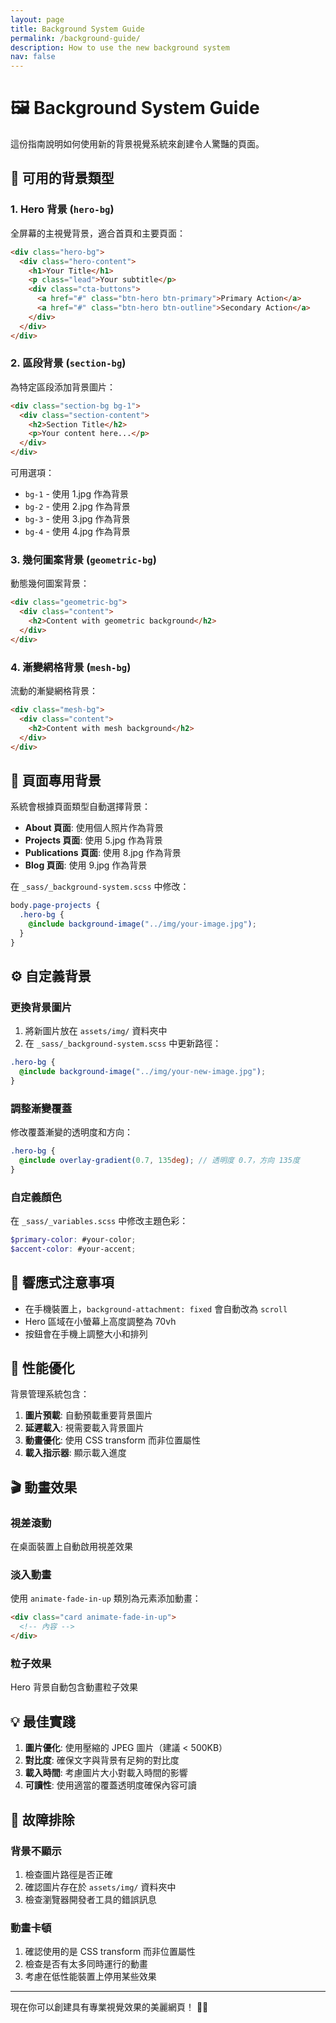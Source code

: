 ```yaml
---
layout: page
title: Background System Guide
permalink: /background-guide/
description: How to use the new background system
nav: false
---
```


# 🖼️ Background System Guide

這份指南說明如何使用新的背景視覺系統來創建令人驚豔的頁面。

## 🎯 可用的背景類型

### 1. Hero 背景 (`hero-bg`)

全屏幕的主視覺背景，適合首頁和主要頁面：

```html
<div class="hero-bg">
  <div class="hero-content">
    <h1>Your Title</h1>
    <p class="lead">Your subtitle</p>
    <div class="cta-buttons">
      <a href="#" class="btn-hero btn-primary">Primary Action</a>
      <a href="#" class="btn-hero btn-outline">Secondary Action</a>
    </div>
  </div>
</div>
```

### 2. 區段背景 (`section-bg`)

為特定區段添加背景圖片：

```html
<div class="section-bg bg-1">
  <div class="section-content">
    <h2>Section Title</h2>
    <p>Your content here...</p>
  </div>
</div>
```

可用選項：

- `bg-1` - 使用 1.jpg 作為背景
- `bg-2` - 使用 2.jpg 作為背景
- `bg-3` - 使用 3.jpg 作為背景
- `bg-4` - 使用 4.jpg 作為背景

### 3. 幾何圖案背景 (`geometric-bg`)

動態幾何圖案背景：

```html
<div class="geometric-bg">
  <div class="content">
    <h2>Content with geometric background</h2>
  </div>
</div>
```

### 4. 漸變網格背景 (`mesh-bg`)

流動的漸變網格背景：

```html
<div class="mesh-bg">
  <div class="content">
    <h2>Content with mesh background</h2>
  </div>
</div>
```

## 🎨 頁面專用背景

系統會根據頁面類型自動選擇背景：

- **About 頁面**: 使用個人照片作為背景
- **Projects 頁面**: 使用 5.jpg 作為背景
- **Publications 頁面**: 使用 8.jpg 作為背景
- **Blog 頁面**: 使用 9.jpg 作為背景

在 `_sass/_background-system.scss` 中修改：

```scss
body.page-projects {
  .hero-bg {
    @include background-image("../img/your-image.jpg");
  }
}
```

## ⚙️ 自定義背景

### 更換背景圖片

1. 將新圖片放在 `assets/img/` 資料夾中
2. 在 `_sass/_background-system.scss` 中更新路徑：

```scss
.hero-bg {
  @include background-image("../img/your-new-image.jpg");
}
```

### 調整漸變覆蓋

修改覆蓋漸變的透明度和方向：

```scss
.hero-bg {
  @include overlay-gradient(0.7, 135deg); // 透明度 0.7，方向 135度
}
```

### 自定義顏色

在 `_sass/_variables.scss` 中修改主題色彩：

```scss
$primary-color: #your-color;
$accent-color: #your-accent;
```

## 📱 響應式注意事項

- 在手機裝置上，`background-attachment: fixed` 會自動改為 `scroll`
- Hero 區域在小螢幕上高度調整為 70vh
- 按鈕會在手機上調整大小和排列

## 🚀 性能優化

背景管理系統包含：

1. **圖片預載**: 自動預載重要背景圖片
2. **延遲載入**: 視需要載入背景圖片
3. **動畫優化**: 使用 CSS transform 而非位置屬性
4. **載入指示器**: 顯示載入進度

## 🎬 動畫效果

### 視差滾動

在桌面裝置上自動啟用視差效果

### 淡入動畫

使用 `animate-fade-in-up` 類別為元素添加動畫：

```html
<div class="card animate-fade-in-up">
  <!-- 內容 -->
</div>
```

### 粒子效果

Hero 背景自動包含動畫粒子效果

## 💡 最佳實踐

1. **圖片優化**: 使用壓縮的 JPEG 圖片（建議 < 500KB）
2. **對比度**: 確保文字與背景有足夠的對比度
3. **載入時間**: 考慮圖片大小對載入時間的影響
4. **可讀性**: 使用適當的覆蓋透明度確保內容可讀

## 🔧 故障排除

### 背景不顯示

1. 檢查圖片路徑是否正確
2. 確認圖片存在於 `assets/img/` 資料夾中
3. 檢查瀏覽器開發者工具的錯誤訊息

### 動畫卡頓

1. 確認使用的是 CSS transform 而非位置屬性
2. 檢查是否有太多同時運行的動畫
3. 考慮在低性能裝置上停用某些效果

---

現在你可以創建具有專業視覺效果的美麗網頁！ 🎨✨
